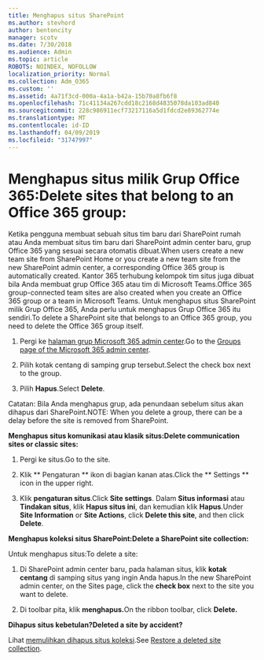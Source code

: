 ```yaml
---
title: Menghapus situs SharePoint
ms.author: stevhord
author: bentoncity
manager: scotv
ms.date: 7/30/2018
ms.audience: Admin
ms.topic: article
ROBOTS: NOINDEX, NOFOLLOW
localization_priority: Normal
ms.collection: Adm_O365
ms.custom: ''
ms.assetid: 4a71f3cd-000a-4a1a-b42a-15b70a8fb6f8
ms.openlocfilehash: 71c41134a267cdd18c2168d4835078da103ad840
ms.sourcegitcommit: 228c986911ecf73217116a5d1fdcd2e89362774e
ms.translationtype: MT
ms.contentlocale: id-ID
ms.lasthandoff: 04/09/2019
ms.locfileid: "31747997"
---
```

# <a name="delete-sites-that-belong-to-an-office-365-group"></a><span data-ttu-id="efc44-102">Menghapus situs milik Grup Office 365:</span><span class="sxs-lookup"><span data-stu-id="efc44-102">Delete sites that belong to an Office 365 group:</span></span>

<span data-ttu-id="efc44-103">Ketika pengguna membuat sebuah situs tim baru dari SharePoint rumah atau Anda membuat situs tim baru dari SharePoint admin center baru, grup Office 365 yang sesuai secara otomatis dibuat.</span><span class="sxs-lookup"><span data-stu-id="efc44-103">When users create a new team site from SharePoint Home or you create a new team site from the new SharePoint admin center, a corresponding Office 365 group is automatically created.</span></span> <span data-ttu-id="efc44-104">Kantor 365 terhubung kelompok tim situs juga dibuat bila Anda membuat grup Office 365 atau tim di Microsoft Teams.</span><span class="sxs-lookup"><span data-stu-id="efc44-104">Office 365 group-connected team sites are also created when you create an Office 365 group or a team in Microsoft Teams.</span></span> <span data-ttu-id="efc44-105">Untuk menghapus situs SharePoint milik Grup Office 365, Anda perlu untuk menghapus Grup Office 365 itu sendiri.</span><span class="sxs-lookup"><span data-stu-id="efc44-105">To delete a SharePoint site that belongs to an Office 365 group, you need to delete the Office 365 group itself.</span></span> 
  
1. <span data-ttu-id="efc44-106">Pergi ke [halaman grup Microsoft 365 admin center](https://portal.office.com/adminportal/home#/groups).</span><span class="sxs-lookup"><span data-stu-id="efc44-106">Go to the [Groups page of the Microsoft 365 admin center](https://portal.office.com/adminportal/home#/groups).</span></span>
    
2. <span data-ttu-id="efc44-107">Pilih kotak centang di samping grup tersebut.</span><span class="sxs-lookup"><span data-stu-id="efc44-107">Select the check box next to the group.</span></span>
    
3. <span data-ttu-id="efc44-108">Pilih **Hapus**.</span><span class="sxs-lookup"><span data-stu-id="efc44-108">Select **Delete**.</span></span>
    
<span data-ttu-id="efc44-109">Catatan: Bila Anda menghapus grup, ada penundaan sebelum situs akan dihapus dari SharePoint.</span><span class="sxs-lookup"><span data-stu-id="efc44-109">NOTE: When you delete a group, there can be a delay before the site is removed from SharePoint.</span></span>
  
**<span data-ttu-id="efc44-110">Menghapus situs komunikasi atau klasik situs:</span><span class="sxs-lookup"><span data-stu-id="efc44-110">Delete communication sites or classic sites:</span></span>**

1. <span data-ttu-id="efc44-111">Pergi ke situs.</span><span class="sxs-lookup"><span data-stu-id="efc44-111">Go to the site.</span></span>
  
2. <span data-ttu-id="efc44-112">Klik \*\* Pengaturan \*\* ikon di bagian kanan atas.</span><span class="sxs-lookup"><span data-stu-id="efc44-112">Click the \*\* Settings \*\* icon in the upper right.</span></span> 
  
3. <span data-ttu-id="efc44-113">Klik **pengaturan situs**.</span><span class="sxs-lookup"><span data-stu-id="efc44-113">Click **Site settings**.</span></span> <span data-ttu-id="efc44-114">Dalam **Situs informasi** atau **Tindakan situs**, klik **Hapus situs ini**, dan kemudian klik **Hapus**.</span><span class="sxs-lookup"><span data-stu-id="efc44-114">Under **Site Information** or **Site Actions**, click **Delete this site**, and then click **Delete**.</span></span>
  
**<span data-ttu-id="efc44-115">Menghapus koleksi situs SharePoint:</span><span class="sxs-lookup"><span data-stu-id="efc44-115">Delete a SharePoint site collection:</span></span>**

<span data-ttu-id="efc44-116">Untuk menghapus situs:</span><span class="sxs-lookup"><span data-stu-id="efc44-116">To delete a site:</span></span>
  
1. <span data-ttu-id="efc44-117">Di SharePoint admin center baru, pada halaman situs, klik **kotak centang** di samping situs yang ingin Anda hapus.</span><span class="sxs-lookup"><span data-stu-id="efc44-117">In the new SharePoint admin center, on the Sites page, click the **check box** next to the site you want to delete.</span></span> 
    
2. <span data-ttu-id="efc44-118">Di toolbar pita, klik **menghapus.**</span><span class="sxs-lookup"><span data-stu-id="efc44-118">On the ribbon toolbar, click **Delete.**</span></span>
    
**<span data-ttu-id="efc44-119">Dihapus situs kebetulan?</span><span class="sxs-lookup"><span data-stu-id="efc44-119">Deleted a site by accident?</span></span>**

<span data-ttu-id="efc44-120">Lihat [memulihkan dihapus situs koleksi](https://go.microsoft.com/fwlink/?linkid=867660).</span><span class="sxs-lookup"><span data-stu-id="efc44-120">See [Restore a deleted site collection](https://go.microsoft.com/fwlink/?linkid=867660).</span></span>
  

